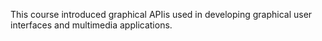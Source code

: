 This course introduced graphical APIis used in developing graphical user interfaces and multimedia applications.
